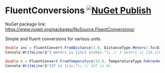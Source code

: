 # FluentConversions [![NuGet Publish](https://github.com/NuSource/FluentConversions/actions/workflows/nuget-publish.yml/badge.svg)](https://github.com/NuSource/FluentConversions/actions/workflows/nuget-publish.yml)

NuGet package link: https://www.nuget.org/packages/NuSource.FluentConversions/

Simple and fluent conversions for various units.

```csharp
double inc = FluentConvert.FromDistance(3.0, DistanceType.Meters).To(DistanceType.Inches);
Console.WriteLine($"3 meters is {inc} inches."); // 3 meters is 118.1102362206 inches.

double c = FluentConvert.FromTemperature(32.0, TemperatureType.Fahrenheit).To(TemperatureType.Celsius);
Console.WriteLine($"32f is {c}c."); // 32f is 0c.
```